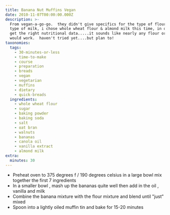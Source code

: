 ```yaml
---
title: Banana Nut Muffins Vegan
date: 2010-11-07T00:00:00.000Z
description: >-
  From vegan-a-go-go.  they didn't give specifics for the type of flour or the
  type of milk, i chose whole wheat flour & almond milk this time, in order to
  get the right nutritional data.....it sounds like nearly any flour or milk
  would work.  haven't tried yet....but plan to!
taxonomies:
  tags:
    - 30-minutes-or-less
    - time-to-make
    - course
    - preparation
    - breads
    - vegan
    - vegetarian
    - muffins
    - dietary
    - quick-breads
  ingredients:
    - whole wheat flour
    - sugar
    - baking powder
    - baking soda
    - salt
    - oat bran
    - walnuts
    - bananas
    - canola oil
    - vanilla extract
    - almond milk
extra:
  minutes: 30
---
```

 - Preheat oven to 375 degrees f / 190 degrees celsius in a large bowl mix together the first 7 ingredients
 - In a smaller bowl , mash up the bananas quite well then add in the oil , vanilla and milk
 - Combine the banana mixture with the flour mixture and blend until "just" mixed
 - Spoon into a lightly oiled muffin tin and bake for 15-20 minutes
